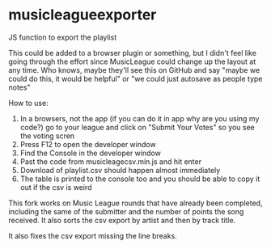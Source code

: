 # musicleagueexporter
JS function to export the playlist

This could be added to a browser plugin or something, but I didn't feel like going through the effort since MusicLeague could change up the layout at any time.  Who knows, maybe they'll see this on GitHub and say "maybe we could do this, it would be helpful" or "we could just autosave as people type notes"

How to use:
1) In a browsers, not the app (if you can do it in app why are you using my code?) go to your league and click on "Submit Your Votes" so you see the voting scren
2) Press F12 to open the developer window
3) Find the Console in the developer window
4) Past the code from musicleagecsv.min.js and hit enter
5) Download of playlist.csv should happen almost immediately
6) The table is printed to the console too and you should be able to copy it out if the csv is weird

This fork works on Music League rounds that have already been completed, including the same of the submitter and the number of points the song received.  It also sorts the csv export by artist and then by track title.

It also fixes the csv export missing the line breaks.
